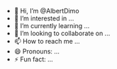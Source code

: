 - 👋 Hi, I’m @AlbertDimo
- 👀 I’m interested in ...
- 🌱 I’m currently learning ...
- 💞️ I’m looking to collaborate on ...
- 📫 How to reach me ...
- 😄 Pronouns: ...
- ⚡ Fun fact: ...

<!---
AlbertDimo/AlbertDimo is a ✨ special ✨ repository because its `README.md` (this file) appears on your GitHub profile.
You can click the Preview link to take a look at your changes.
--->
